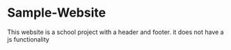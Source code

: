 # Sample-Website

This website is a school project with a header and footer. it does not have a js functionality

